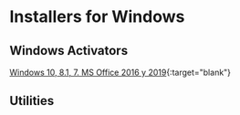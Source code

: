 # Installers for Windows
## Windows Activators
[Windows 10, 8.1, 7.  MS Office 2016 y 2019](https://drive.google.com/drive/folders/1o6sqEAwPShFNavqjKDNasr4fHsKV5-Jw?usp=sharing){:target="blank"}

## Utilities
